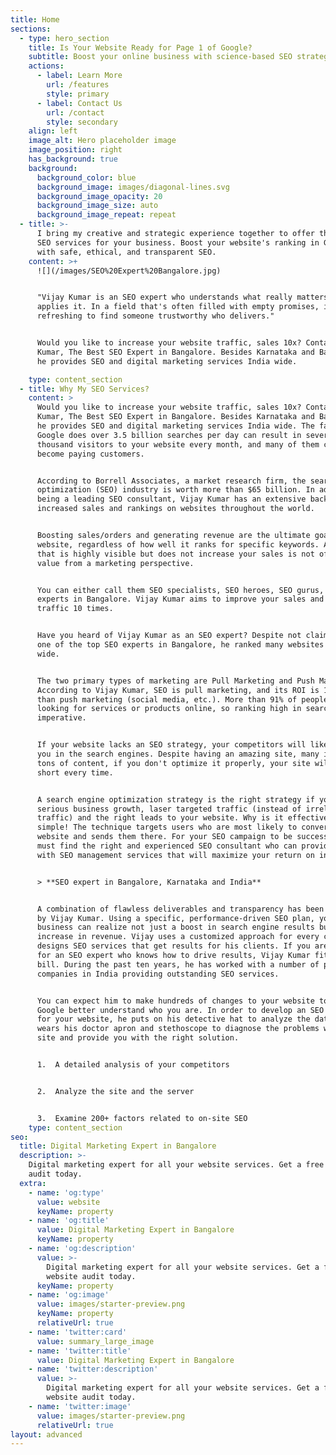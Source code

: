 ```yaml
---
title: Home
sections:
  - type: hero_section
    title: Is Your Website Ready for Page 1 of Google?
    subtitle: Boost your online business with science-based SEO strategies.
    actions:
      - label: Learn More
        url: /features
        style: primary
      - label: Contact Us
        url: /contact
        style: secondary
    align: left
    image_alt: Hero placeholder image
    image_position: right
    has_background: true
    background:
      background_color: blue
      background_image: images/diagonal-lines.svg
      background_image_opacity: 20
      background_image_size: auto
      background_image_repeat: repeat
  - title: >-
      I bring my creative and strategic experience together to offer the best
      SEO services for your business. Boost your website's ranking in Google
      with safe, ethical, and transparent SEO.
    content: >+
      ![](/images/SEO%20Expert%20Bangalore.jpg)


      "Vijay Kumar is an SEO expert who understands what really matters and
      applies it. In a field that's often filled with empty promises, it's
      refreshing to find someone trustworthy who delivers." 


      Would you like to increase your website traffic, sales 10x? Contact Vijay
      Kumar, The Best SEO Expert in Bangalore. Besides Karnataka and Bangalore,
      he provides SEO and digital marketing services India wide. 

    type: content_section
  - title: Why My SEO Services?
    content: >
      Would you like to increase your website traffic, sales 10x? Contact Vijay
      Kumar, The Best SEO Expert in Bangalore. Besides Karnataka and Bangalore,
      he provides SEO and digital marketing services India wide. The fact that
      Google does over 3.5 billion searches per day can result in several
      thousand visitors to your website every month, and many of them can easily
      become paying customers.


      According to Borrell Associates, a market research firm, the search engine
      optimization (SEO) industry is worth more than $65 billion. In addition to
      being a leading SEO consultant, Vijay Kumar has an extensive background in
      increased sales and rankings on websites throughout the world.


      Boosting sales/orders and generating revenue are the ultimate goals of any
      website, regardless of how well it ranks for specific keywords. A site
      that is highly visible but does not increase your sales is not of any
      value from a marketing perspective.


      You can either call them SEO specialists, SEO heroes, SEO gurus, or SEO
      experts in Bangalore. Vijay Kumar aims to improve your sales and web
      traffic 10 times.


      Have you heard of Vijay Kumar as an SEO expert? Despite not claiming to be
      one of the top SEO experts in Bangalore, he ranked many websites India
      wide.


      The two primary types of marketing are Pull Marketing and Push Marketing.
      According to Vijay Kumar, SEO is pull marketing, and its ROI is 10x better
      than push marketing (social media, etc.). More than 91% of people are
      looking for services or products online, so ranking high in search is
      imperative.


      If your website lacks an SEO strategy, your competitors will likely beat
      you in the search engines. Despite having an amazing site, many images and
      tons of content, if you don't optimize it properly, your site will fall
      short every time.


      A search engine optimization strategy is the right strategy if you want
      serious business growth, laser targeted traffic (instead of irrelevant
      traffic) and the right leads to your website. Why is it effective? It's
      simple! The technique targets users who are most likely to convert on your
      website and sends them there. For your SEO campaign to be successful, you
      must find the right and experienced SEO consultant who can provide you
      with SEO management services that will maximize your return on investment.


      > **SEO expert in Bangalore, Karnataka and India**


      A combination of flawless deliverables and transparency has been developed
      by Vijay Kumar. Using a specific, performance-driven SEO plan, your
      business can realize not just a boost in search engine results but also an
      increase in revenue. Vijay uses a customized approach for every client and
      designs SEO services that get results for his clients. If you are looking
      for an SEO expert who knows how to drive results, Vijay Kumar fits the
      bill. During the past ten years, he has worked with a number of popular
      companies in India providing outstanding SEO services.


      You can expect him to make hundreds of changes to your website to help
      Google better understand who you are. In order to develop an SEO roadmap
      for your website, he puts on his detective hat to analyze the data and
      wears his doctor apron and stethoscope to diagnose the problems with your
      site and provide you with the right solution.


      1.  A detailed analysis of your competitors


      2.  Analyze the site and the server


      3.  Examine 200+ factors related to on-site SEO
    type: content_section
seo:
  title: Digital Marketing Expert in Bangalore
  description: >-
    Digital marketing expert for all your website services. Get a free website
    audit today.
  extra:
    - name: 'og:type'
      value: website
      keyName: property
    - name: 'og:title'
      value: Digital Marketing Expert in Bangalore
      keyName: property
    - name: 'og:description'
      value: >-
        Digital marketing expert for all your website services. Get a free
        website audit today.
      keyName: property
    - name: 'og:image'
      value: images/starter-preview.png
      keyName: property
      relativeUrl: true
    - name: 'twitter:card'
      value: summary_large_image
    - name: 'twitter:title'
      value: Digital Marketing Expert in Bangalore
    - name: 'twitter:description'
      value: >-
        Digital marketing expert for all your website services. Get a free
        website audit today.
    - name: 'twitter:image'
      value: images/starter-preview.png
      relativeUrl: true
layout: advanced
---
```


